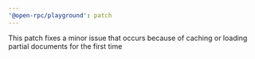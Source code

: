 ```yaml
---
'@open-rpc/playground': patch
---
```


This patch fixes a minor issue that occurs because of caching or loading partial documents for the first time
